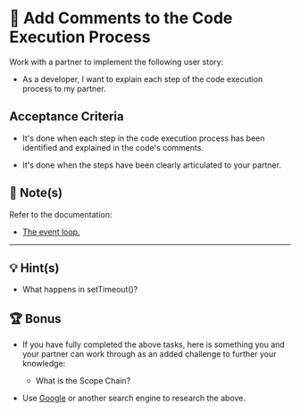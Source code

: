# 📐 Add Comments to the Code Execution Process

Work with a partner to implement the following user story:

* As a developer, I want to explain each step of the code execution process to my partner.

## Acceptance Criteria

* It's done when each step in the code execution process has been identified and explained in the code's comments.

* It's done when the steps have been clearly articulated to your partner.

## 📝 Note(s)

Refer to the documentation: 

* [The event loop.](https://developer.mozilla.org/en-US/docs/Web/JavaScript/EventLoop)

---

## 💡 Hint(s)

* What happens in setTimeout()?

## 🏆 Bonus

* If you have fully completed the above tasks, here is something you and your partner can work through as an added challenge to further your knowledge:

  * What is the Scope Chain? 

* Use [Google](https://www.google.com) or another search engine to research the above.
